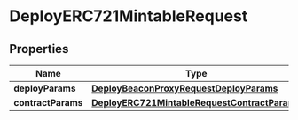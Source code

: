 
# DeployERC721MintableRequest

## Properties
Name | Type | Description | Notes
------------ | ------------- | ------------- | -------------
**deployParams** | [**DeployBeaconProxyRequestDeployParams**](DeployBeaconProxyRequestDeployParams.md) |  | 
**contractParams** | [**DeployERC721MintableRequestContractParams**](DeployERC721MintableRequestContractParams.md) |  | 



